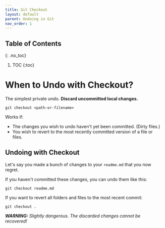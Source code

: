 ```yaml
---
title: Git Checkout
layout: default
parent: Undoing in Git
nav_order: 1
---
```


## Table of Contents
{: .no_toc}

1. TOC
{:toc}

# When to Undo with Checkout?

The simplest private undo. **Discard uncommitted local changes.**

`git checkout <path-or-filename>`

Works if:
- The changes you wish to undo haven't yet been committed. (Dirty files.)
- You wish to revert to the most recently committed version of a file or files.

## Undoing with Checkout

Let's say you made a bunch of changes to your `readme.md` that you now regret.

If you haven't committed these changes, you can undo them like this:

`git checkout readme.md`

If you want to revert all folders and files to the most recent commit:

`git checkout .`

***WARNING:*** *Slightly dangerous. The discarded changes cannot be recovered!*
